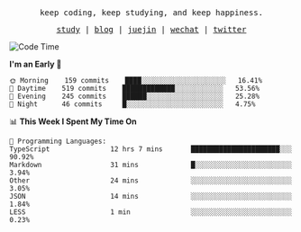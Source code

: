 <p align="center">
  <samp>
    <span>keep coding, keep studying, and keep happiness.</span>
  </samp>
</p>

<p align="center">
  <samp>
    <a href="https://github.com/ouduidui/fe-study">study</a> |
    <a href="https://deweyou.me">blog</a>  |
    <a href="https://juejin.cn/user/4309700183594366">juejin</a> |
    <a href="https://user-images.githubusercontent.com/54696834/165071004-6509e3f2-90c3-448c-9d92-3da42b0c2021.jpeg">wechat</a> |
    <a href="https://twitter.com/ouduidui">twitter</a>
  </samp>
</p>

<!--START_SECTION:waka-->
![Code Time](http://img.shields.io/badge/Code%20Time-2%2C255%20hrs%2033%20mins-blue)

**I'm an Early 🐤** 

```text
🌞 Morning    159 commits    ████░░░░░░░░░░░░░░░░░░░░░   16.41% 
🌆 Daytime    519 commits    █████████████░░░░░░░░░░░░   53.56% 
🌃 Evening    245 commits    ██████░░░░░░░░░░░░░░░░░░░   25.28% 
🌙 Night      46 commits     █░░░░░░░░░░░░░░░░░░░░░░░░   4.75%

```


📊 **This Week I Spent My Time On** 

```text
💬 Programming Languages: 
TypeScript               12 hrs 7 mins       ██████████████████████░░░   90.92% 
Markdown                 31 mins             █░░░░░░░░░░░░░░░░░░░░░░░░   3.94% 
Other                    24 mins             ░░░░░░░░░░░░░░░░░░░░░░░░░   3.05% 
JSON                     14 mins             ░░░░░░░░░░░░░░░░░░░░░░░░░   1.84% 
LESS                     1 min               ░░░░░░░░░░░░░░░░░░░░░░░░░   0.23%

```


<!--END_SECTION:waka-->
